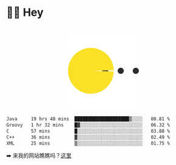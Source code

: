 
# 👋🏻 Hey
<div align="center">
	<br>
	<img src="https://raw.githubusercontent.com/Aniket965/Aniket965/master/pacman.svg?sanitize=true" width="200" height="200">
	<br>
</div>

<!--START_SECTION:waka-->
```text
Java     19 hrs 48 mins  ████████████████████▒░░░░   80.81 % 
Groovy   1 hr 32 mins    █▓░░░░░░░░░░░░░░░░░░░░░░░   06.32 % 
C        57 mins         █░░░░░░░░░░░░░░░░░░░░░░░░   03.88 % 
C++      36 mins         ▓░░░░░░░░░░░░░░░░░░░░░░░░   02.49 % 
XML      25 mins         ▒░░░░░░░░░░░░░░░░░░░░░░░░   01.75 % 
```
<!--END_SECTION:waka-->

 ➡️  来我的网站瞧瞧吗？[这里](https://www.shaolongfei.com)
